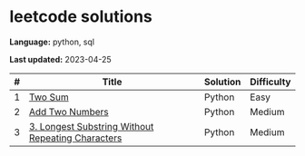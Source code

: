 # leetcode solutions

**Language:** python, sql

**Last updated:** 2023-04-25

| #   | Title | Solution | Difficulty |
|-----| ----- |----------| ---------- |
| 1   | [Two Sum](https://leetcode.com/problems/two-sum/) | Python   | Easy |
| 2   | [Add Two Numbers](https://leetcode.com/problems/add-two-numbers/) | Python   | Medium |
| 3   | [3. Longest Substring Without Repeating Characters](https://leetcode.com/problems/longest-substring-without-repeating-characters/) | Python   | Medium |